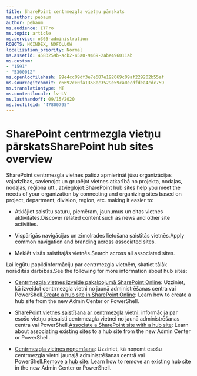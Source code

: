 ```yaml
---
title: SharePoint centrmezgla vietņu pārskats
ms.author: pebaum
author: pebaum
ms.audience: ITPro
ms.topic: article
ms.service: o365-administration
ROBOTS: NOINDEX, NOFOLLOW
localization_priority: Normal
ms.assetid: 4583259b-acb2-45a0-9469-2abe496011ab
ms.custom:
- "1591"
- "5300012"
ms.openlocfilehash: 99e4cc09df3e7e687e192069c09af229202b55af
ms.sourcegitcommit: c6692ce0fa1358ec3529e59ca0ecdfdea4cdc759
ms.translationtype: MT
ms.contentlocale: lv-LV
ms.lasthandoff: 09/15/2020
ms.locfileid: "47800795"
---
```

# <a name="sharepoint-hub-sites-overview"></a><span data-ttu-id="490a4-102">SharePoint centrmezgla vietņu pārskats</span><span class="sxs-lookup"><span data-stu-id="490a4-102">SharePoint hub sites overview</span></span>

<span data-ttu-id="490a4-103">SharePoint centrmezgla vietnes palīdz apmierināt jūsu organizācijas vajadzības, savienojot un grupējot vietnes atkarībā no projekta, nodaļas, nodaļas, reģiona utt., atvieglojot:</span><span class="sxs-lookup"><span data-stu-id="490a4-103">SharePoint hub sites help you meet the needs of your organization by connecting and organizing sites based on project, department, division, region, etc. making it easier to:</span></span>

- <span data-ttu-id="490a4-104">Atklājiet saistītu saturu, piemēram, jaunumus un citas vietnes aktivitātes.</span><span class="sxs-lookup"><span data-stu-id="490a4-104">Discover related content such as news and other site activities.</span></span>

- <span data-ttu-id="490a4-105">Vispārīgās navigācijas un zīmolrades lietošana saistītās vietnēs.</span><span class="sxs-lookup"><span data-stu-id="490a4-105">Apply common navigation and branding across associated sites.</span></span> 

- <span data-ttu-id="490a4-106">Meklēt visās saistītajās vietnēs.</span><span class="sxs-lookup"><span data-stu-id="490a4-106">Search across all associated sites.</span></span>

<span data-ttu-id="490a4-107">Lai iegūtu papildinformāciju par centrmezgla vietnēm, skatiet tālāk norādītās darbības.</span><span class="sxs-lookup"><span data-stu-id="490a4-107">See the following for more information about hub sites:</span></span>
- <span data-ttu-id="490a4-108">[Centrmezgla vietnes izveide pakalpojumā SharePoint Online](https://docs.microsoft.com/sharepoint/create-hub-site): Uzziniet, kā izveidot centrmezgla vietni no jaunā administrēšanas centra vai PowerShell.</span><span class="sxs-lookup"><span data-stu-id="490a4-108">[Create a hub site in SharePoint Online](https://docs.microsoft.com/sharepoint/create-hub-site): Learn how to create a hub site from the new Admin Center or PowerShell.</span></span>

- <span data-ttu-id="490a4-109">[SharePoint vietnes saistīšana ar centrmezgla vietni](https://support.office.com/article/associate-a-sharepoint-site-with-a-hub-site-ae0009fd-af04-4d3d-917d-88edb43efc05): informācija par esošo vietņu piesaisti centrmezgla vietnei no jaunā administrēšanas centra vai PowerShell.</span><span class="sxs-lookup"><span data-stu-id="490a4-109">[Associate a SharePoint site with a hub site](https://support.office.com/article/associate-a-sharepoint-site-with-a-hub-site-ae0009fd-af04-4d3d-917d-88edb43efc05): Learn about associating existing sites to a hub site from the new Admin Center or PowerShell.</span></span>

- <span data-ttu-id="490a4-110">[Centrmezgla vietnes noņemšana](https://docs.microsoft.com/sharepoint/remove-hub-site): Uzziniet, kā noņemt esošu centrmezgla vietni jaunajā administrēšanas centrā vai PowerShell.</span><span class="sxs-lookup"><span data-stu-id="490a4-110">[Remove a hub site](https://docs.microsoft.com/sharepoint/remove-hub-site): Learn how to remove an existing hub site in the new Admin Center or PowerShell.</span></span>

